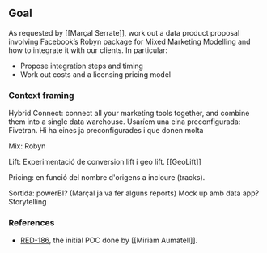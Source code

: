 ## Goal
As requested by [[Marçal Serrate]], work out a data product proposal involving Facebook’s Robyn package for Mixed Marketing Modelling and how to integrate it with our clients. In particular:

-   Propose integration steps and timing
-   Work out costs and a licensing pricing model

### Context framing
Hybrid Connect: connect all your marketing tools together, and combine them into a single data warehouse. Usaríem una eina preconfigurada: Fivetran. Hi ha eines ja preconfigurades i que donen molta 

Mix: Robyn

Lift: Experimentació de conversion lift i geo lift. [[GeoLift]]

Pricing: en funció del nombre d'origens a incloure (tracks).

Sortida: powerBI? (Marçal ja va fer alguns reports)
Mock up amb data app?
Storytelling


### References
- [RED-186](https://hybridtheory.atlassian.net/browse/RED-186), the initial POC done by [[Miriam Aumatell]].
